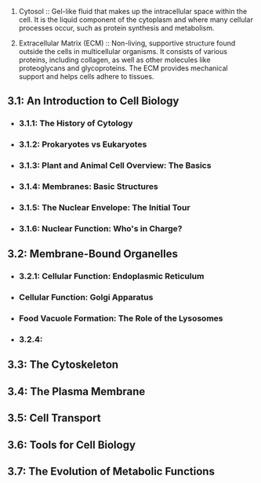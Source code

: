 
1. Cytosol :: Gel-like fluid that makes up the intracellular space within the cell. It is the liquid component of the cytoplasm and where many cellular processes occur, such as protein synthesis and metabolism.
<!--ID: 1691317922760-->


2. Extracellular Matrix (ECM) :: Non-living, supportive structure found outside the cells in multicellular organisms. It consists of various proteins, including collagen, as well as other molecules like proteoglycans and glycoproteins. The ECM provides mechanical support and helps cells adhere to tissues.
<!--ID: 1691317922767-->

## 3.1: An Introduction to Cell Biology
- ### 3.1.1: The History of Cytology
- ### 3.1.2: Prokaryotes vs Eukaryotes
- ### 3.1.3: Plant and Animal Cell Overview: The Basics
- ### 3.1.4: Membranes: Basic Structures
- ### 3.1.5: The Nuclear Envelope: The Initial Tour
- ### 3.1.6: Nuclear Function: Who's in Charge?

## 3.2: Membrane-Bound Organelles
- ### 3.2.1: Cellular Function: Endoplasmic Reticulum
- ### Cellular Function: Golgi Apparatus
- ### Food Vacuole Formation: The Role of the Lysosomes
- ### 3.2.4:

## 3.3: The Cytoskeleton

## 3.4: The Plasma Membrane

## 3.5: Cell Transport

## 3.6: Tools for Cell Biology

## 3.7: The Evolution of Metabolic Functions